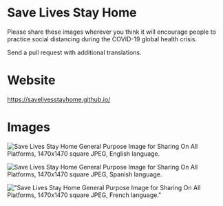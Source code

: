 # Save Lives Stay Home

Please share these images wherever you think it will encourage people
to practice social distancing during the COVID-19 global health
crisis.

Send a pull request with additional translations.

# Website
<https://savelivesstayhome.github.io/>

# Images
![Save Lives Stay Home General Purpose Image for Sharing On All Platforms, 1470x1470 square JPEG, English language.][english]

![Save Lives Stay Home General Purpose Image for Sharing On All Platforms, 1470x1470 square JPEG, Spanish language.][spanish]

!["Save Lives Stay Home General Purpose Image for Sharing On All Platforms, 1470x1470 square JPEG, French language."][french]

[english]: https://savelivesstayhome.github.io/images/save-lives-stay-home-1470.jpg "Save Lives Stay Home General Purpose Image for Sharing On All Platforms, 1470x1470 square JPEG, English language."
[spanish]: https://savelivesstayhome.github.io/images/save-lives-stay-home-spanish-1470.jpg "Save Lives Stay Home General Purpose Image for Sharing On All Platforms, 1470x1470 square JPEG, Spanish language."
[french]: https://savelivesstayhome.github.io/images/save-lives-stay-home-french-1470.jpg "Save Lives Stay Home General Purpose Image for Sharing On All Platforms, 1470x1470 square JPEG, French language."
